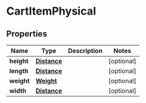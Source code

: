 

# CartItemPhysical


## Properties

| Name | Type | Description | Notes |
|------------ | ------------- | ------------- | -------------|
|**height** | [**Distance**](Distance.md) |  |  [optional] |
|**length** | [**Distance**](Distance.md) |  |  [optional] |
|**weight** | [**Weight**](Weight.md) |  |  [optional] |
|**width** | [**Distance**](Distance.md) |  |  [optional] |



